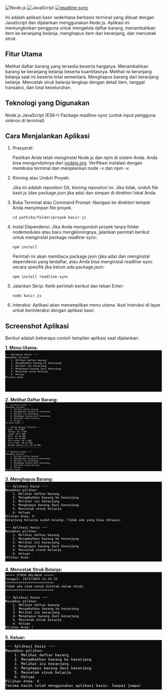 ![Node.js](https://img.shields.io/badge/Node.js-339933?style=for-the-badge&logo=nodedotjs&logoColor=white)
![JavaScript](https://img.shields.io/badge/JavaScript-F7DF1E?style=for-the-badge&logo=javascript&logoColor=black)
[![readline-sync](https://img.shields.io/npm/v/readline-sync?style=for-the-badge&label=readline-sync&color=blue)](https://www.npmjs.com/package/readline-sync)

Ini adalah aplikasi kasir sederhana berbasis terminal yang dibuat dengan JavaScript dan dijalankan menggunakan Node.js. Aplikasi ini memungkinkan pengguna untuk mengelola daftar barang, menambahkan item ke keranjang belanja, menghapus item dari keranjang, dan mencetak struk.

Fitur Utama
-----------

   Melihat daftar barang yang tersedia beserta harganya.
   Menambahkan barang ke keranjang belanja beserta kuantitasnya.
   Melihat isi keranjang belanja saat ini beserta total sementara.
   Menghapus barang dari keranjang belanja.
   Mencetak struk belanja lengkap dengan detail item, tanggal transaksi, dan total keseluruhan.

Teknologi yang Digunakan
------------------------

   Node.js
   JavaScript (ES6+)
   Package readline-sync (untuk input pengguna sinkron di terminal)

Cara Menjalankan Aplikasi
-------------------------

1.  Prasyarat:
    
       Pastikan Anda telah menginstal Node.js dan npm di sistem Anda. Anda bisa mengunduhnya dari [nodejs.org](https://nodejs.org/).
       Verifikasi instalasi dengan membuka terminal dan menjalankan node -v dan npm -v.
2.  Kloning atau Unduh Proyek:
    
       Jika ini adalah repositori Git, kloning repositori ini.
       Jika tidak, unduh file kasir.js (dan package.json jika ada) dan simpan di direktori lokal Anda.
3.  Buka Terminal atau Command Prompt: Navigasi ke direktori tempat Anda menyimpan file proyek.
    
        cd path/ke/folder/proyek-kasir-js
        
    
4.  Instal Dependensi: Jika Anda mengunduh proyek tanpa folder nodemodules atau baru mengkloningnya, jalankan perintah berikut untuk menginstal package readline-sync:
    
        npm install
        
    
    Perintah ini akan membaca package.json (jika ada) dan menginstal dependensi yang terdaftar, atau Anda bisa menginstal readline-sync secara spesifik jika belum ada package.json:
    
        npm install readline-sync
        
    
5.  Jalankan Skrip: Ketik perintah berikut dan tekan Enter:
    
        node kasir.js
        
    
6.  Interaksi: Aplikasi akan menampilkan menu utama. Ikuti instruksi di layar untuk berinteraksi dengan aplikasi kasir.
    

Screenshot Aplikasi
------------------

Berikut adalah beberapa contoh tampilan aplikasi saat dijalankan:

**1. Menu Utama:**
![Tampilan Menu Utama Aplikasi Kasir](screenshots/menu_utama.png)

**2. Melihat Daftar Barang:**
![Melihat Daftar Barang](screenshots/melihat_daftar_barang.png)

**3. Menghapus Barang:**
![Menghapus Barang dari Keranjang](screenshots/menghapus_barang.png)

**4. Mencetak Struk Belanja:**
![Contoh Struk Belanja yang Dicetak](screenshots/mencetak_struk.png)

**5. Keluar:**
![Keluar dari Aplikasi](screenshots/keluar.png)
